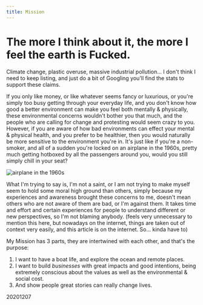 ```yaml
---
title: Mission
---
```


# The more I think about it, the more I feel the earth is Fucked.

Climate change, plastic overuse, massive industrial pollution... I don't think I need to keep listing, and just do a bit of Googling you'll find the stats to support these claims.

If you only like money, or like whatever seems fancy or luxurious, or you're simply too busy getting through your everyday life, and you don't know how good a better environment can make you feel both mentally & physically, these environmental concerns wouldn't bother you that much, and the people who are calling for change and protesting would seem crazy to you. However, if you are aware of how bad environments can effect your mental & physical health, and you prefer to be healthier, then you would naturally be more sensitive to the environment you're in. It's just like if you're a non-smoker, and all of a sudden you're locked on an airplane in the 1960s, pretty much getting hotboxed by all the passengers around you, would you still simply chill in your seat?

![airplane in the 1960s](https://user-images.githubusercontent.com/9758779/101443538-9f73be00-3958-11eb-888e-9336762008e4.png)

What I'm trying to say is, I'm not a saint, or I am not trying to make myself seem to hold some moral high ground than others, simply because my experiences and awareness brought these concerns to me, doesn't mean others who are not aware of them are bad, or I'm against them. It takes time and effort and certain experiences for people to understand different or new perspectives, so I'm not blaming anybody. (feels very unnecessary to mention this here, but nowadays on the internet, things are taken out of context very easily, and this article is on the internet. So... kinda have to)

My Mission has 3 parts, they are intertwined with each other, and that's the purpose:

1. I want to have a boat life, and explore the ocean and remote places.
2. I want to build *businesses* with great impacts and good intentions, being extremely conscious about the values as well as the environmental & social cost.
3. And show people great stories can really change lives.

20201207
